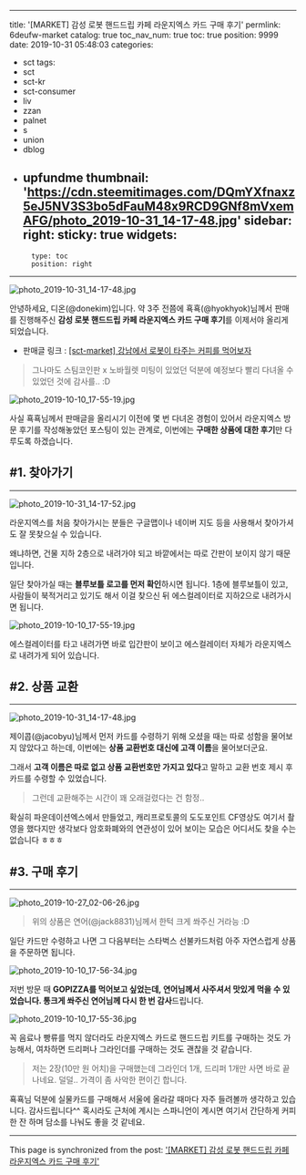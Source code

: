 
---
title: '[MARKET] 감성 로봇 핸드드립 카페 라운지엑스 카드 구매 후기'
permlink: 6deufw-market
catalog: true
toc_nav_num: true
toc: true
position: 9999
date: 2019-10-31 05:48:03
categories:
- sct
tags:
- sct
- sct-kr
- sct-consumer
- liv
- zzan
- palnet
- s
- union
- dblog
- upfundme
thumbnail: 'https://cdn.steemitimages.com/DQmYXfnaxz5eJ5NV3S3bo5dFauM48x9RCD9GNf8mVxemAFG/photo_2019-10-31_14-17-48.jpg'
sidebar:
    right:
        sticky: true
widgets:
    -
        type: toc
        position: right
---


![photo_2019-10-31_14-17-48.jpg](https://cdn.steemitimages.com/DQmYXfnaxz5eJ5NV3S3bo5dFauM48x9RCD9GNf8mVxemAFG/photo_2019-10-31_14-17-48.jpg)

안녕하세요, 디온(@donekim)입니다. 약 3주 전쯤에 횩횩(@hyokhyok)님께서 판매를 진행해주신 **감성 로봇 핸드드립 카페 라운지엑스 카드 구매 후기**를 이제서야 올리게 되었습니다.

- 판매글 링크 : [[sct-market] 강남에서 로봇이 타주는 커피를 먹어보자](https://www.steemcoinpan.com/sct/@hyokhyok/sct-market)

> 그나마도 스팀코인판 x 노바월렛 미팅이 있었던 덕분에 예정보다 빨리 다녀올 수 있었던 것에 감사를.. :D

![photo_2019-10-10_17-55-19.jpg](https://cdn.steemitimages.com/DQmdXup5myBe5KxyGM56Ac5nN9PrGq8nMZ1cydqhMfqp83M/photo_2019-10-10_17-55-19.jpg)

사실 횩횩님께서 판매글을 올리시기 이전에 몇 번 다녀온 경험이 있어서 라운지엑스 방문 후기를 작성해놓았던 포스팅이 있는 관계로, 이번에는 **구매한 상품에 대한 후기**만 다루도록 하겠습니다.

## #1. 찾아가기
---
![photo_2019-10-31_14-17-52.jpg](https://cdn.steemitimages.com/DQmZSefrzbhfJ9Ka7kLDUNzZ9EZxZm6YpG3mPZDhdoWYWne/photo_2019-10-31_14-17-52.jpg)

라운지엑스를 처음 찾아가시는 분들은 구글맵이나 네이버 지도 등을 사용해서 찾아가셔도 잘 못찾으실 수 있습니다.

왜냐하면, 건물 지하 2층으로 내려가야 되고 바깥에서는 따로 간판이 보이지 않기 때문입니다. 

일단 찾아가실 때는 **블루보틀 로고를 먼저 확인**하시면 됩니다. 1층에 블루보틀이 있고, 사람들이 북적거리고 있기도 해서 이걸 찾으신 뒤 에스컬레이터로 지하2으로 내려가시면 됩니다.

![photo_2019-10-10_17-55-19.jpg](https://cdn.steemitimages.com/DQmdXup5myBe5KxyGM56Ac5nN9PrGq8nMZ1cydqhMfqp83M/photo_2019-10-10_17-55-19.jpg)

에스컬레이터를 타고 내려가면 바로 입간판이 보이고 에스컬레이터 자체가 라운지엑스로 내려가게 되어 있습니다. 

## #2. 상품 교환
---

![photo_2019-10-31_14-17-48.jpg](https://cdn.steemitimages.com/DQmYXfnaxz5eJ5NV3S3bo5dFauM48x9RCD9GNf8mVxemAFG/photo_2019-10-31_14-17-48.jpg)

제이콥(@jacobyu)님께서 먼저 카드를 수령하기 위해 오셨을 때는 따로 성함을 물어보지 않았다고 하는데, 이번에는 **상품 교환번호 대신에 고객 이름**을 물어보더군요.

그래서 **고객 이름은 따로 없고 상품 교환번호만 가지고 있다**고 말하고 교환 번호 제시 후 카드를 수령할 수 있었습니다. 

> 그런데 교환해주는 시간이 꽤 오래걸렸다는 건 함정..

확실히 파운데이션엑스에서 만들었고, 캐리프로토콜의 도도포인트 CF영상도 여기서 촬영을 했다지만 생각보다 암호화폐와의 연관성이 있어 보이는 모습은 어디서도 찾을 수는 없습니다 ㅎㅎㅎ

## #3. 구매 후기
---

![photo_2019-10-27_02-06-26.jpg](https://cdn.steemitimages.com/DQmNvpFzBiM357go4wHUpJDicZenaPLZSTAmZ9H3ni8exra/photo_2019-10-27_02-06-26.jpg)

> 위의 상품은 연어(@jack8831)님께서 한턱 크게 쏴주신 거라능 :D 

일단 카드만 수령하고 나면 그 다음부터는 스타벅스 선불카드처럼 아주 자연스럽게 상품을 주문하면 됩니다. 

![photo_2019-10-10_17-56-34.jpg](https://cdn.steemitimages.com/DQmU2zTq7ggAvYX3nku3fm7G2ZCMdhb8j7qdwVKCCB2i2xP/photo_2019-10-10_17-56-34.jpg)

저번 방문 때 **GOPIZZA를 먹어보고 싶었는데, 연어님께서 사주셔서 맛있게 먹을 수 있었습니다. 통크게 쏴주신 연어님께 다시 한 번 감사**드립니다.

![photo_2019-10-10_17-55-36.jpg](https://cdn.steemitimages.com/DQmYSuipMD9KnuyYeK81yEjBTvT91couEf3PfEKi7eSwKde/photo_2019-10-10_17-55-36.jpg)

꼭 음료나 빵류를 먹지 않더라도 라운지엑스 카드로 핸드드립 키트를 구매하는 것도 가능해서, 여차하면 드리퍼나 그라인더를 구매하는 것도 괜찮을 것 같습니다. 

>저는 2장(10만 원 어치)을 구매했는데 그라인더 1개, 드리퍼 1개만 사면 바로 끝나네요. 덜덜.. 가격이 좀 사악한 편이긴 합니다.

횩횩님 덕분에 실물카드를 구매해서 서울에 올라갈 때마다 자주 들려볼까 생각하고 있습니다. 감사드립니다^^ 혹시라도 근처에 계시는 스파니언이 계시면 여기서 간단하게 커피 한 잔 하며 담소를 나눠도 좋을 것 같네요.

- - -

This page is synchronized from the post: ['[MARKET] 감성 로봇 핸드드립 카페 라운지엑스 카드 구매 후기'](https://steemit.com/@donekim/6deufw-market)
